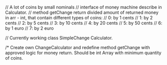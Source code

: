 // A lot of coins by small nominals
// interface of money machine describe in Calculator.
// method getChange return divided amount of returned money in arr - int, that contain different types of coins:
// 0: by 1 cents
// 1: by 2 cents
// 2: by 5 cents
// 3: by 10 cents
// 4: by 20 cents
// 5: by 50 cents
// 6: by 1 euro
// 7: by 2 euro

// Currently working class SimpleChange Calculator.

/* Create own ChangeCalculator and redefine method getChange with approved logic for money return. Should be int Array with minimum quantity of coins.